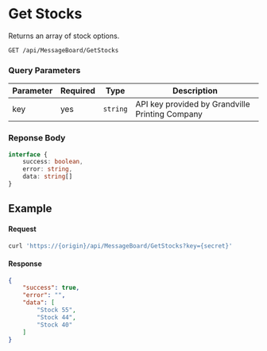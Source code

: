 # Get Stocks

Returns an array of stock options.

```plaintext
GET /api/MessageBoard/GetStocks
```

### Query Parameters

| Parameter     | Required | Type                                   | Description                                        |
| ------------- | -------- | -------------------------------------- | -------------------------------------------------- |
| key           | yes      | `string`                               | API key provided by Grandville Printing Company    |

### Reponse Body

```typescript
interface {
    success: boolean,
    error: string,
    data: string[]
}
```

## Example

#### Request

```bash
curl 'https://{origin}/api/MessageBoard/GetStocks?key={secret}'
```

#### Response

```json
{
    "success": true,
    "error": "",
    "data": [
        "Stock 55",
        "Stock 44",
        "Stock 40"
    ]
}
```